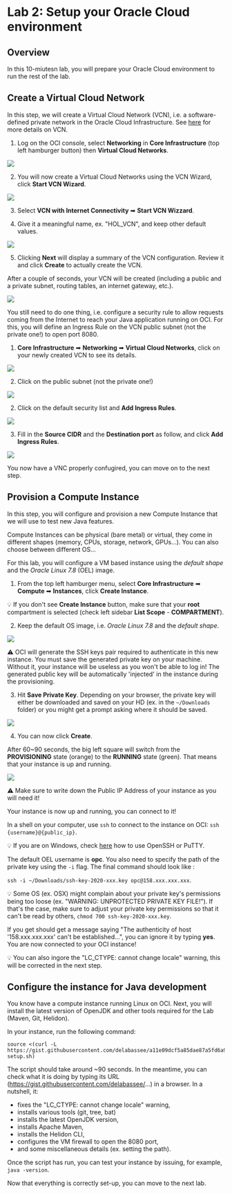 # Lab 2: Setup your Oracle Cloud environment

## Overview


In this 10-miutesn lab, you will prepare your Oracle Cloud environment to run the rest of the lab.

 
## Create a Virtual Cloud Network

In this step, we will create a Virtual Cloud Network (VCN), i.e. a software-defined private network in the Oracle Cloud Infrastructure. See [here](https://docs.cloud.oracle.com/en-us/iaas/Content/Network/Tasks/managingVCNs.htm) for more details on VCN.


1. Log on the OCI console, select **Networking** in **Core Infrastructure** (top left hamburger button) then **Virtual Cloud Networks**.

![](./images/lab2-1.png " ")

2. You will now create a Virtual Cloud Networks using the VCN Wizard, click **Start VCN Wizard**.

![](./images/lab2-2.png " ")

3. Select **VCN with Internet Connectivity** ➡ **Start VCN Wizzard**.

4. Give it a meaningful name, ex. "HOL_VCN", and keep other default values.

![](./images/lab2-3.png " ")

5. Clicking **Next** will display a summary of the VCN configuration. Review it and click **Create** to actually create the VCN.

After a couple of seconds, your VCN will be created (including a public and a private subnet, routing tables, an internet gateway, etc.).

![](./images/lab2-4.png " ")

You still need to do one thing, i.e. configure a security rule to allow requests coming from the Internet to reach your Java application running on OCI. For this, you will define an Ingress Rule on the VCN public subnet (not the private one!) to open port 8080.

1. **Core Infrastructure** ➡ **Networking** ➡ **Virtual Cloud Networks**, click on your newly created VCN to see its details.

![](./images/lab2-5.png " ")

2. Click on the public subnet (not the private one!)

![](./images/lab2-6.png " ")

2. Click on the default security list and **Add Ingress Rules**.

![](./images/lab2-7.png " ")

3. Fill in the **Source CIDR** and the **Destination port** as follow, and click **Add Ingress Rules**.

![](./images/lab2-8.png " ")

You now have a VNC properly confugired, you can move on to the next step.

## Provision a Compute Instance

In this step, you will configure and provision a new Compute Instance that we will use to test new Java features.

Compute Instances can be physical (bare metal) or virtual, they come in different shapes (memory, CPUs, storage, network, GPUs…). You can also choose between different OS…

For this lab, you will configure a VM based instance using the _default shape_ and the _Oracle Linux 7.8_ (OEL) image.

1. From the top left hamburger menu, select **Core Infrastructure** ➡ **Compute** ➡ **Instances**, click **Create Instance**.

💡 If you don't see **Create Instance** button, make sure that your **root** compartment is selected (check left sidebar **List Scope** - 
**COMPARTMENT**).

2. Keep the default OS image, i.e. _Oracle Linux 7.8_ and the _default shape_.

![](./images/lab2-9.png " ")

⚠️ OCI will generate the SSH keys pair required to authenticate in this new instance.
You must save the generated private key on your machine. Without it, your instance will be useless as you won't be able to log in! The generated public key will be automatically 'injected' in the instance during the provisioning.


3. Hit **Save Private Key**. Depending on your browser, the private key will either be downloaded and saved on your HD (ex. in the `~/Downloads` folder) or you might get a prompt asking where it should be saved.

![](./images/lab2-10.png " ") 

4. You can now click **Create**.

After 60~90 seconds, the big left square will switch from the **PROVISIONING** state (orange) to the **RUNNING** state (green). That means that your instance is up and running.

![](./images/lab2-11.png " ") 

⚠️ Make sure to write down the Public IP Address of your instance as you will need it!

Your instance is now up and running, you can connect to it!

In a shell on your computer, use `ssh` to connect to the instance on OCI: `ssh {username}@{public_ip}`.

💡 If you are on Windows, check [here](https://docs.cloud.oracle.com/en-us/iaas/Content/Compute/Tasks/accessinginstance.htm#linux) how to use OpenSSH or PuTTY.

The default OEL username is **opc**. You also need to specify the path of the private key using the `-i` flag.
The final command should look like :

`ssh -i ~/Downloads/ssh-key-2020-xxx.key opc@158.xxx.xxx.xxx`.

💡 Some OS (ex. OSX) might complain about your private key's permissions being too loose (ex. "WARNING: UNPROTECTED PRIVATE KEY FILE!"). If that's the case, make sure to adjust your private key permissions so that it can't be read by others, `chmod 700 ssh-key-2020-xxx.key`.

If you get  should get a message saying "The authenticity of host '158.xxx.xxx.xxx' can't be established…", you can ignore it by typing **yes**. You are now connected to your OCI instance!

💡 You can also ingore the "LC_CTYPE: cannot change locale" warning, this will be corrected in the next step.



## Configure the instance for Java development


You know have a compute instance running Linux on OCI. Next, you will install the latest version of OpenJDK and other tools required for the Lab (Maven, Git, Helidon).

In your instance, run the following command:

```
source <(curl -L https://gist.githubusercontent.com/delabassee/a11e09dcf5a85dae87a5fd6a96ce77ea/raw/0504dc93b3af111b59c0bfc5abd7e0c5bb184362/vm-setup.sh)
```

The script should take around ~90 seconds. In the meantime, you can check what it is doing by typing its URL (https://gist.githubusercontent.com/delabassee/...) in a browser. In a nutshell, it: 
* fixes the "LC_CTYPE: cannot change locale" warning,
* installs various tools (git, tree, bat)
* installs the latest OpenJDK version,
* installs Apache Maven,
* installs the Helidon CLI,
* configures the VM firewall to open the 8080 port,
* and some miscellaneous details (ex. setting the path). 

Once the script has run, you can test your instance by issuing, for example, `java -version`.

Now that everything is correctly set-up, you can move to the next lab.





